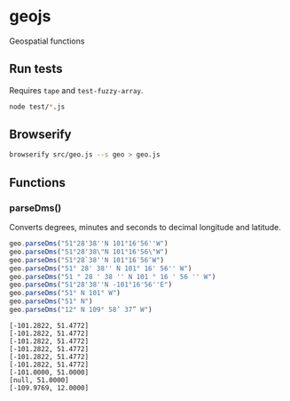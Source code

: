 # geojs

Geospatial functions

## Run tests

Requires `tape` and `test-fuzzy-array`. 

```bash
node test/*.js
```

## Browserify

```bash
browserify src/geo.js --s geo > geo.js
```

## Functions
### parseDms()

Converts degrees, minutes and seconds to decimal longitude and latitude.

```javascript
geo.parseDms("51°28'38''N 101°16'56''W")
geo.parseDms("51°28'38\"N 101°16'56\"W")
geo.parseDms("51°28`38''N 101°16′56″W")
geo.parseDms("51° 28' 38'' N 101° 16' 56'' W")
geo.parseDms("51 ° 28 ' 38 '' N 101 ° 16 ' 56 '' W")
geo.parseDms("51°28'38''N -101°16'56''E")
geo.parseDms("51° N 101° W")
geo.parseDms("51° N")
geo.parseDms("12° N 109° 58’ 37” W")
```

```
[-101.2822, 51.4772]
[-101.2822, 51.4772]
[-101.2822, 51.4772]
[-101.2822, 51.4772]
[-101.2822, 51.4772]
[-101.2822, 51.4772]
[-101.0000, 51.0000]
[null, 51.0000]
[-109.9769, 12.0000]
```

